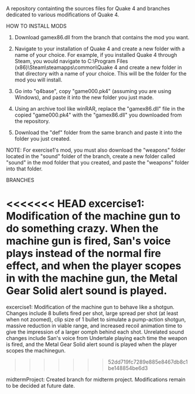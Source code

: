 A repository containting the sources files for Quake 4 and branches dedicated to various modifications of Quake 4.

HOW TO INSTALL MODS
1. Download gamex86.dll from the branch that contains the mod you want. 

2. Navigate to your installation of Quake 4 and create a new folder with a name of your choice. For example, if you installed Quake 4 through Steam, you would navigate to C:\Program Files (x86)\Steam\steamapps\common\Quake 4 and create a new folder in that directory with a name of your choice. This will be the folder for the mod you will install. 

3. Go into "q4base", copy "game000.pk4" (assuming you are using Windows), and paste it into the new folder you just made. 

4. Using an archive tool like winRAR, replace the "gamex86.dll" file in the copied "game000.pk4" with the "gamex86.dll" you downloaded from the repository. 

5. Download the "def" folder from the same branch and paste it into the folder you just created. 

NOTE: For exercise1's mod, you must also download the "weapons" folder located in the "sound" folder of the branch, create a new folder called "sound" in the mod folder that you created, and paste the "weapons" folder into that folder. 


BRANCHES

<<<<<<< HEAD
excercise1: Modification of the machine gun to do something crazy. When the machine gun is fired, San's voice plays instead of the normal fire effect, and when the player scopes in with the machine gun, the Metal Gear Solid alert sound is played. 
=======
excercise1: Modification of the machine gun to behave like a shotgun. Changes include 8 bullets fired per shot, large spread per shot (at least when not zoomed), clip size of 1 bullet to simulate a pump-action shotgun, massive reduction in viable range, and increased recoil animation time to give the impression of a larger oomph behind each shot. Unrelated sound changes include San's voice from Undertale playing each time the weapon is fired, and the Metal Gear Solid alert sound is played when the player scopes the machinegun. 
>>>>>>> 52dd719fc7289e885e8467db8c1be148854be6d3

midtermProject: Created branch for midterm project. Modifications remain to be decided at future date.
